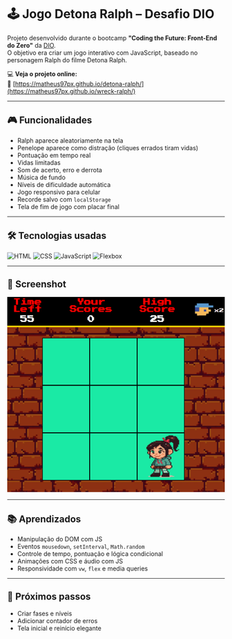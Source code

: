 # 🕹️ Jogo Detona Ralph – Desafio DIO

Projeto desenvolvido durante o bootcamp **"Coding the Future: Front-End do Zero"** da [DIO](https://web.dio.me/).  
O objetivo era criar um jogo interativo com JavaScript, baseado no personagem Ralph do filme Detona Ralph.

💻 **Veja o projeto online:**  
🔗 [https://matheus97px.github.io/detona-ralph/](https://matheus97px.github.io/wreck-ralph/)

---

## 🎮 Funcionalidades

- Ralph aparece aleatoriamente na tela
- Penelope aparece como distração (cliques errados tiram vidas)
- Pontuação em tempo real
- Vidas limitadas
- Som de acerto, erro e derrota
- Música de fundo
- Níveis de dificuldade automática
- Jogo responsivo para celular
- Recorde salvo com `localStorage`
- Tela de fim de jogo com placar final

---

## 🛠️ Tecnologias usadas

![HTML](https://img.shields.io/badge/-HTML5-E34F26?style=for-the-badge&logo=html5&logoColor=fff)
![CSS](https://img.shields.io/badge/-CSS3-1572B6?style=for-the-badge&logo=css3&logoColor=fff)
![JavaScript](https://img.shields.io/badge/-JavaScript-F7DF1E?style=for-the-badge&logo=javascript&logoColor=000)
![Flexbox](https://img.shields.io/badge/-Flexbox-000?style=for-the-badge&logo=css3&logoColor=white)

---

## 📸 Screenshot

![detona-ralph-preview](./images/screenshot.png) 

---

## 📚 Aprendizados

- Manipulação do DOM com JS
- Eventos `mousedown`, `setInterval`, `Math.random`
- Controle de tempo, pontuação e lógica condicional
- Animações com CSS e áudio com JS
- Responsividade com `vw`, `flex` e media queries

---

## 🚀 Próximos passos

- Criar fases e níveis
- Adicionar contador de erros
- Tela inicial e reinício elegante
